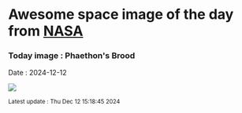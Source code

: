 
# Awesome space image of the day from [NASA](https://api.nasa.gov/)

### Today image : Phaethon's Brood
Date : 2024-12-12

![](https://apod.nasa.gov/apod/image/2412/MSato_Phaethon-and-Geminids-v2.jpg)

<small>Latest update : Thu Dec 12 15:18:45 2024</small>
        